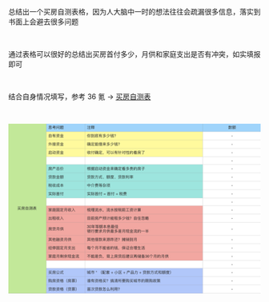 总结出一个买房自测表格，因为人大脑中一时的想法往往会疏漏很多信息，落实到书面上会避去很多问题

<br/>

通过表格可以很好的总结出买房首付多少，月供和家庭支出是否有冲突，如实填报即可

<br/>

结合自身情况填写，参考 36 氪 -> [买房自测表](https://www.yuque.com/docs/share/f736f2e2-77c8-4baa-bbe9-2a3b0a8efc3b)

<br/>

![](../imgs/买房自测表.png)